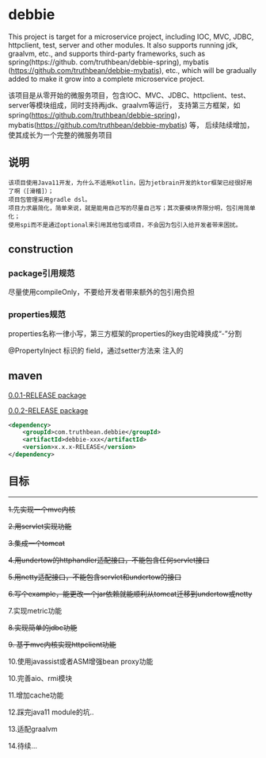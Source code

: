 # debbie
This project is target for a microservice project, including IOC, MVC, JDBC, httpclient, test, server and other modules.
It also supports running jdk, graalvm, etc., and supports third-party frameworks, such as spring(https://github. com/truthbean/debbie-spring), mybatis (https://github.com/truthbean/debbie-mybatis), etc., 
which will be gradually added to make it grow into a complete microservice project.

该项目是从零开始的微服务项目，包含IOC、MVC、JDBC、httpclient、test、server等模块组成，同时支持再jdk、graalvm等运行，
支持第三方框架，如spring(https://github.com/truthbean/debbie-spring)，
mybatis(https://github.com/truthbean/debbie-mybatis) 等，
后续陆续增加，使其成长为一个完整的微服务项目

## 说明
    该项目使用Java11开发，为什么不适用kotlin，因为jetbrain开发的ktor框架已经很好用了啊（[滑稽]）；
    项目包管理采用gradle dsl。
    项目力求最简化，简单来说，就是能用自己写的尽量自己写；其次要模块界限分明，包引用简单化；
    使用spi而不是通过optional来引用其他包或项目，不会因为包引入给开发者带来困扰。

## construction

### package引用规范
尽量使用compileOnly，不要给开发者带来额外的包引用负担

### properties规范
properties名称一律小写，第三方框架的properties的key由驼峰换成“-”分割

@PropertyInject 标识的 field，通过setter方法来 注入的

## maven
[0.0.1-RELEASE package](./versions/0.0.1-RELEASE.md)

[0.0.2-RELEASE package](./versions/0.0.2-RELEASE.md)

```xml
<dependency>
    <groupId>com.truthbean.debbie</groupId>
    <artifactId>debbie-xxx</artifactId>
    <version>x.x.x-RELEASE</version>
</dependency>
```

## 目标
--------
~~1.先实现一个mvc内核~~

~~2.用servlet实现功能~~

~~3.集成一个tomcat~~

~~4.用undertow的httphandler适配接口，不能包含任何servlet接口~~

~~5.用netty适配接口，不能包含servlet和undertow的接口~~

~~6.写个example，能更改一个jar依赖就能顺利从tomcat迁移到undertow或netty~~

7.实现metric功能

~~8.实现简单的jdbc功能~~

~~9. 基于mvc内核实现httpclient功能~~

10.使用javassist或者ASM增强bean proxy功能

10.完善aio、rmi模块

11.增加cache功能

12.踩完java11 module的坑..

13.适配graalvm

14.待续...
